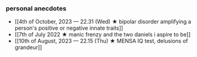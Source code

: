 ### personal anecdotes
- [[4th of October, 2023 — 22.31 (Wed) ★ bipolar disorder amplifying a person's positive or negative innate traits]]
- [[7th of July 2022 ★ manic frenzy and the two daniels i aspire to be]]
- [[10th of August, 2023 — 22.15 (Thu) ★ MENSA IQ test, delusions of grandeur]] 